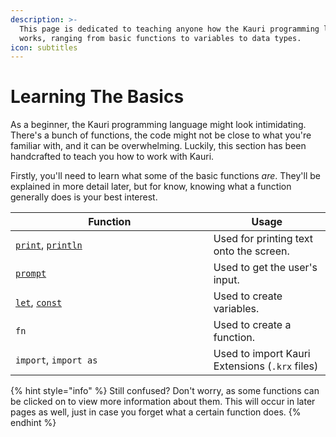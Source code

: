 ```yaml
---
description: >-
  This page is dedicated to teaching anyone how the Kauri programming language
  works, ranging from basic functions to variables to data types.
icon: subtitles
---
```


# Learning The Basics

As a beginner, the Kauri programming language might look intimidating. There's a bunch of functions, the code might not be close to what you're familiar with, and it can be overwhelming. Luckily, this section has been handcrafted to teach you how to work with Kauri.

Firstly, you'll need to learn what some of the basic functions _are_. They'll be explained in more detail later, but for know, knowing what a function generally does is your best interest.

<table><thead><tr><th width="300.6414794921875">Function</th><th>Usage</th></tr></thead><tbody><tr><td><a data-footnote-ref href="#user-content-fn-1"><code>print</code></a>, <a data-footnote-ref href="#user-content-fn-2"><code>println</code></a></td><td>Used for printing text onto the screen.</td></tr><tr><td><a data-footnote-ref href="#user-content-fn-3"><code>prompt</code></a></td><td>Used to get the user's input.</td></tr><tr><td><a data-footnote-ref href="#user-content-fn-4"><code>let</code></a>, <a data-footnote-ref href="#user-content-fn-5"><code>const</code></a></td><td>Used to create variables.</td></tr><tr><td><code>fn</code></td><td>Used to create a function.</td></tr><tr><td><code>import</code>, <code>import as</code></td><td>Used to import Kauri Extensions (<code>.krx</code> files)</td></tr></tbody></table>

{% hint style="info" %}
Still confused? Don't worry, as some functions can be clicked on to view more information about them. This will occur in later pages as well, just in case you forget what a certain function does.
{% endhint %}

[^1]: <kbd>**print**</kbd>

    Prints text into the CLI.

    \
    **Arguments:**

    **`text`** Expects any string, expression, or variable. Can add multiple by separating with commas.

    \
    [View More](../../in-depth-explanation.md#print)

[^2]: <kbd>**println**</kbd>

    Prints text into the CLI and automatically ends the line.

    \
    **Arguments:**

    **`text`** Expects any string, expression, or variable. Can add multiple by separating with commas.



    [View More](../../in-depth-explanation.md#println)

[^3]: <kbd>**prompt**</kbd>

    Waits for the user to type something.

    \
    **Arguments:**

    `prompt` Expects a string.



    View More

[^4]: <kbd>**let**</kbd>

    Defines a mutable variable.



    **Syntax:**

    `let name: type = value;`&#x20;



    **Values:**

    `name` Any text starting with a letter and ending with a letter, number, or underscore.

    `type` Any type. Common types include `str`, `int`, `float`, `struct`, and `void`.

    `value` Any value or statement that uses the expected type.

[^5]: <kbd>**const**</kbd>&#x20;

    Defines an immutable variable.



    **Syntax:**

    `const name: type = value;`&#x20;



    **Values:**

    `name` Any text starting with a letter and ending with a letter, number, or underscore.

    `type` Any type. Common types include `str`, `int`, `float`, `struct`, and `void`.

    `value` Any value or statement that uses the expected type.
